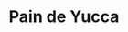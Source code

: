 ---
uuid: 4c3e8a90-032c-4a7f-ba00-7e99166b90ac
title: Pain de Yucca
titleslug: pain-de-yucca_4c3e8a90-032c-4a7f-ba00-7e99166b90ac
draft: false
layout: recettes
type: plat
categories:
  - Pain
regime:
  - vegan
  - vegetarien
  - sans-gluten
cuisson: Oui
temperature: Chaud
plate: 170
ingredients:
  lof:
    - title: Oeuf
      quantite: 17
      unit: unité
      commentaire: à faire ramolir
    - title: Farine de tapioca
      quantite: 2.7
      unit: Kg
  frais:
    - title: Feta
      quantite: 4
      unit: Kg
    - title: Beurre demi-sel
      quantite: 1
      unit: Kg
  autres:
    - title: Levure chimique
      quantite: 51
      unit: grammes
      commentaire: levure chimique pour les vegan et l'absence de gluten...
  epices:
    - title: Sel
      quantite: 80
      unit: grammes
materiel:
  - Four
preparation: >-
  * Prechauffer le four a 260°.

  * Emietter la feta et ajouter la farine, la levure et le sel .

  * Incorporer les oeufs et le beurre.

  * Mélanger jusqu'a former une boule.

  * Rouler des petites boules avec la pate et les placer sur une plaque recouvert de papier sulfu.

  * Enfourner 8 minutes et deguster immediatement.
prepAlt: []
publishDate: 2022-11-23T20:23:25.888Z
---